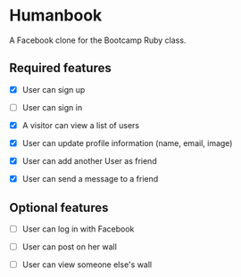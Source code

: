 
# Humanbook

A Facebook clone for the Bootcamp Ruby class.


## Required features

- [x] User can sign up
- [ ] User can sign in
- [x] A visitor can view a list of users
- [X] User can update profile information (name, email, image)
- [X] User can add another User as friend
- [X] User can send a message to a friend


## Optional features

- [ ] User can log in with Facebook
- [ ] User can post on her wall
- [ ] User can view someone else's wall




